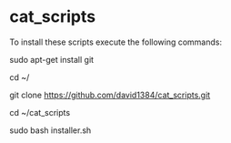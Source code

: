 # cat_scripts
To install these scripts execute the following commands:

sudo apt-get install git

cd ~/

git clone https://github.com/david1384/cat_scripts.git

cd ~/cat_scripts

sudo bash installer.sh
